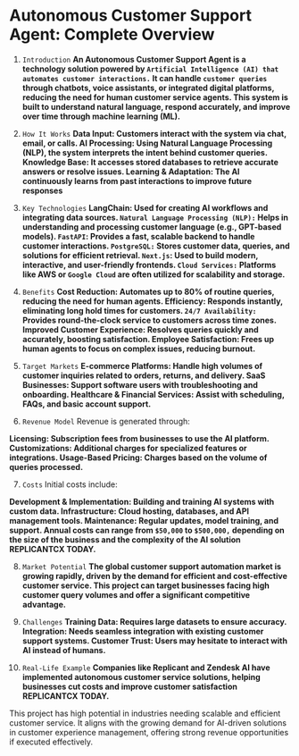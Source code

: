 # Autonomous Customer Support Agent: Complete Overview
1. `Introduction`
**An Autonomous Customer Support Agent is a technology solution powered by `Artificial Intelligence (AI) that automates customer interactions.` It can handle `customer queries` through chatbots, voice assistants, or integrated digital platforms, reducing the need for human customer service agents. This system is built to understand natural language, respond accurately, and improve over time through machine learning (ML).** 

2. `How It Works`
**Data Input: Customers interact with the system via chat, email, or calls.
AI Processing: Using Natural Language Processing (NLP), the system interprets the intent behind customer queries.
Knowledge Base: It accesses stored databases to retrieve accurate answers or resolve issues.
Learning & Adaptation: The AI continuously learns from past interactions to improve future responses**
3. `Key Technologies`
**LangChain: Used for creating AI workflows and integrating data sources.
`Natural Language Processing (NLP):` Helps in understanding and processing customer language (e.g., GPT-based models).
`FastAPI`: Provides a fast, scalable backend to handle customer interactions.
`PostgreSQL:` Stores customer data, queries, and solutions for efficient retrieval.
`Next.js`: Used to build modern, interactive, and user-friendly frontends.
`Cloud Services:` Platforms like AWS or `Google Cloud` are often utilized for scalability and storage.**
4. `Benefits`
**Cost Reduction: Automates up to 80% of routine queries, reducing the need for human agents.
Efficiency: Responds instantly, eliminating long hold times for customers.
`24/7 Availability:` Provides round-the-clock service to customers across time zones.
Improved Customer Experience: Resolves queries quickly and accurately, boosting satisfaction.
Employee Satisfaction: Frees up human agents to focus on complex issues, reducing burnout.**
5. `Target Markets`
**E-commerce Platforms: Handle high volumes of customer inquiries related to orders, returns, and delivery.
SaaS Businesses: Support software users with troubleshooting and onboarding.
Healthcare & Financial Services: Assist with scheduling, FAQs, and basic account support.**
6. `Revenue Model`
Revenue is generated through:

**Licensing: Subscription fees from businesses to use the AI platform.
Customizations: Additional charges for specialized features or integrations.
Usage-Based Pricing: Charges based on the volume of queries processed.**

7. `Costs`
Initial costs include:

**Development & Implementation: Building and training AI systems with custom data.
Infrastructure: Cloud hosting, databases, and API management tools.
Maintenance: Regular updates, model training, and support.
Annual costs can range from `$50,000` to `$500,000,` depending on the size of the business and the complexity of the AI solution​ REPLICANTCX TODAY.**

8. `Market Potential`
**The global customer support automation market is growing rapidly, driven by the demand for efficient and cost-effective customer service. This project can target businesses facing high customer query volumes and offer a significant competitive advantage.**

9. `Challenges`
**Training Data: Requires large datasets to ensure accuracy.
Integration: Needs seamless integration with existing customer support systems.
Customer Trust: Users may hesitate to interact with AI instead of humans.**
10. `Real-Life Example`
**Companies like Replicant and Zendesk AI have implemented autonomous customer service solutions, helping businesses cut costs and improve customer satisfaction​ REPLICANTCX TODAY.**

This project has high potential in industries needing scalable and efficient customer service. It aligns with the growing demand for AI-driven solutions in customer experience management, offering strong revenue opportunities if executed effectively.


